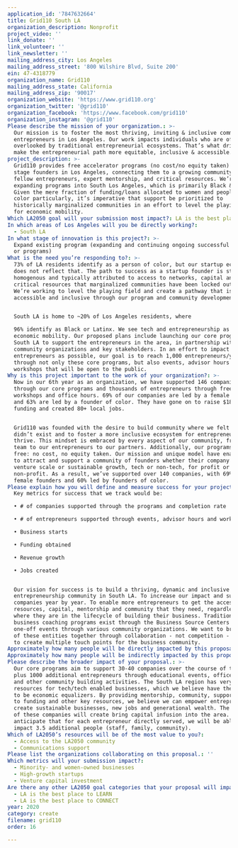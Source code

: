```yaml
---
application_id: '7847632664'
title: Grid110 South LA
organization_description: Nonprofit
project_video: ''
link_donate: ''
link_volunteer: ''
link_newsletter: ''
mailing_address_city: Los Angeles
mailing_address_street: '800 Wilshire Blvd, Suite 200'
ein: 47-4318779
organization_name: Grid110
mailing_address_state: California
mailing_address_zip: '90017'
organization_website: 'https://www.grid110.org'
organization_twitter: '@grid110'
organization_facebook: 'https://www.facebook.com/grid110'
organization_instagram: '@grid110'
Please describe the mission of your organization.: >-
  Our mission is to foster the most thriving, inviting & inclusive community for
  entrepreneurs in Los Angeles. Our work impacts individuals who are often
  overlooked by traditional entrepreneurial ecosystems. That’s what drives us to
  make the entrepreneurial path more equitable, inclusive & accessible.
project_description: >-
  Grid110 provides free accelerator programs (no cost/no equity taken) to early
  stage founders in Los Angeles, connecting them to a growing community of
  fellow entrepreneurs, expert mentorship, and critical resources. We’re
  expanding programs into South Los Angeles, which is primarily Black & Latinx.
  Given the mere fraction of funding/loans allocated to women and people of
  color particularly, it’s imperative that support be prioritized to
  historically marginalized communities in an effort to level the playing field
  for economic mobility.
Which LA2050 goal will your submission most impact?: LA is the best place to CREATE
In which areas of Los Angeles will you be directly working?:
  - South LA
In what stage of innovation is this project?: >-
  Expand existing program (expanding and continuing ongoing successful projects
  or programs)
What is the need you’re responding to?: >-
  73% of LA residents identify as a person of color, but our startup ecosystem
  does not reflect that. The path to success as a startup founder is starkly
  homogenous and typically attributed to access to networks, capital and
  critical resources that marginalized communities have been locked out of.
  We’re working to level the playing field and create a pathway that is more
  accessible and inclusive through our program and community development.


  South LA is home to ~20% of Los Angeles residents, where

  96% identify as Black or Latinx. We see tech and entrepreneurship as keys to
  economic mobility. Our proposed plans include launching our core programs
  South LA to support the entrepreneurs in the area, in partnership with local
  community organizations and key stakeholders. In an effort to impact as many
  entrepreneurs as possible, our goal is to reach 1,000 entrepreneurs/year
  through not only these core programs, but also events, advisor hours and
  workshops that will be open to the public.
Why is this project important to the work of your organization?: >-
  Now in our 6th year as an organization, we have supported 146 companies
  through our core programs and thousands of entrepreneurs through free events,
  workshops and office hours. 69% of our companies are led by a female founder
  and 63% are led by a founder of color. They have gone on to raise $18M+ in
  funding and created 80+ local jobs.


  Grid110 was founded with the desire to build community where we felt one
  didn’t exist and to foster a more inclusive ecosystem for entrepreneurs to
  thrive. This mindset is embraced by every aspect of our community, from our
  team to our entrepreneurs to our partners. Additionally, our programs are
  free: no cost, no equity taken. Our mission and unique model have enabled us
  to attract and support a community of founders whether their company is
  venture scale or sustainable growth, tech or non-tech, for profit or
  non-profit. As a result, we’ve supported over 140 companies, with 69% led by
  female founders and 60% led by founders of color.
Please explain how you will define and measure success for your project.: >-
  Key metrics for success that we track would be:

  • # of companies supported through the programs and completion rate

  • # of entrepreneurs supported through events, advisor hours and workshops

  • Business starts

  • Funding obtained

  • Revenue growth

  • Jobs created


  Our vision for success is to build a thriving, dynamic and inclusive
  entrepreneurship community in South LA. To increase our impact and support of
  companies year by year. To enable more entrepreneurs to get the access to
  resources, capital, mentorship and community that they need, regardless of
  where they are in the lifecycle of building their business. Traditional
  business coaching programs exist through the Business Source Centers and
  one-off events through various community organizations. We want to bring all
  of these entities together through collaboration - not competition - in order
  to create multiple touch points for the business community.
Approximately how many people will be directly impacted by this proposal?: '1000'
Approximately how many people will be indirectly impacted by this proposal?: '3500'
Please describe the broader impact of your proposal.: >-
  Our core programs aim to support 30-40 companies over the course of the year,
  plus 1000 additional entrepreneurs through educational events, office hours,
  and other community building activities. The South LA region has very limited
  resources for tech/tech enabled businesses, which we believe have the ability
  to be economic equalizers. By providing mentorship, community, support, access
  to funding and other key resources, we believe we can empower entrepreneurs to
  create sustainable businesses, new jobs and generational wealth. The success
  of these companies will create bring capital infusion into the area. We
  anticipate that for each entrepreneur directly served, we will be able to
  impact 3.5 additional people (staff, family, community).
Which of LA2050’s resources will be of the most value to you?:
  - Access to the LA2050 community
  - Communications support
Please list the organizations collaborating on this proposal.: ''
Which metrics will your submission impact?:
  - Minority- and women-owned businesses
  - High-growth startups
  - Venture capital investment
Are there any other LA2050 goal categories that your proposal will impact?:
  - LA is the best place to LEARN
  - LA is the best place to CONNECT
year: 2020
category: create
filename: grid110
order: 16

---
```

